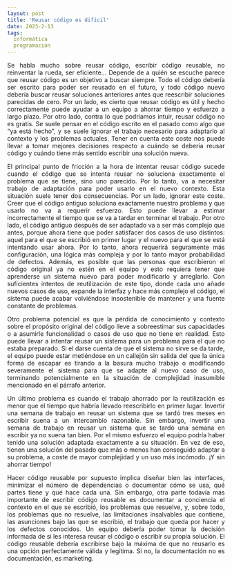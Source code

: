 ```yaml
---
layout: post
title: 'Reusar código es difícil'
date: 2023-2-13
tags:
  informática
  programación
---
```

<p style='text-align: justify;'>Se habla mucho sobre reusar código, escribir código reusable, no reinventar la rueda, ser eficiente… Depende de a quién se escuche parece que reusar código es un objetivo a buscar siempre. Todo el código debería ser escrito para poder ser reusado en el futuro, y todo código nuevo debería buscar reusar soluciones anteriores antes que reescribir soluciones parecidas de cero. Por un lado, es cierto que reusar código es útil y hecho correctamente puede ayudar a un equipo a ahorrar tiempo y esfuerzo a largo plazo. Por otro lado, contra lo que podríamos intuir, reusar código no es gratis. Se suele pensar en el código escrito en el pasado como algo que “ya está hecho”, y se suele ignorar el trabajo necesario para adaptarlo al contexto y los problemas actuales. Tener en cuenta este coste nos puede llevar a tomar mejores decisiones respecto a cuándo se debería reusar código y cuándo tiene más sentido escribir una solución nueva.</p>

<p style='text-align: justify;'>El principal punto de fricción a la hora de intentar reusar código sucede cuando el código que se intenta reusar no soluciona exactamente el problema que se tiene, sino uno parecido. Por lo tanto, va a necesitar trabajo de adaptación para poder usarlo en el nuevo contexto. Esta situación suele tener dos consecuencias. Por un lado, ignorar este coste. Creer que el código antiguo soluciona exactamente nuestro problema y que usarlo no va a requerir esfuerzo. Esto puede llevar a estimar incorrectamente el tiempo que se va a tardar en terminar el trabajo. Por otro lado, el código antiguo después de ser adaptado va a ser más complejo que antes, porque ahora tiene que poder satisfacer dos casos de uso distintos: aquel para el que se escribió en primer lugar y el nuevo para el que se está intentando usar ahora. Por lo tanto, ahora requerirá seguramente más configuración, una lógica más compleja y por lo tanto mayor probabilidad de defectos. Además, es posible que las personas que escribieron el código original ya no estén en el equipo y esto requiera tener que aprenderse un sistema nuevo para poder modificarlo y arreglarlo. Con suficientes intentos de reutilización de este tipo, donde cada uno añade nuevos casos de uso, expande la interfaz y hace más complejo el código, el sistema puede acabar volviéndose insostenible de mantener y una fuente constante de problemas.</p>

<p style='text-align: justify;'>Otro problema potencial es que la pérdida de conocimiento y contexto sobre el propósito original del código lleve a sobreestimar sus capacidades o a asumirle funcionalidad o casos de uso que no tiene en realidad. Esto puede llevar a intentar reusar un sistema para un problema para el que no estaba preparado. Si el darse cuenta de que el sistema no sirve se da tarde, el equipo puede estar metiéndose en un callejón sin salida del que la única forma de escapar es tirando a la basura mucho trabajo o modificando severamente el sistema para que se adapte al nuevo caso de uso, terminando potencialmente en la situación de complejidad inasumible mencionado en el párrafo anterior.</p>

<p style='text-align: justify;'>Un último problema es cuando el trabajo ahorrado por la reutilización es menor que el tiempo que habría llevado reescribirlo en primer lugar. Invertir una semana de trabajo en reusar un sistema que se tardó tres meses en escribir suena a un intercambio razonable. Sin embargo, invertir una semana de trabajo en reusar un sistema que se tardó una semana en escribir ya no suena tan bien. Por el mismo esfuerzo el equipo podría haber tenido una solución adaptada exactamente a su situación. En vez de eso, tienen una solución del pasado que más o menos han conseguido adaptar a su problema, a coste de mayor complejidad y un uso más incómodo. ¡Y sin ahorrar tiempo!</p>

<p style='text-align: justify;'>Hacer código reusable por supuesto implica diseñar bien las interfaces, minimizar el número de dependencias o documentar cómo se usa, qué partes tiene y qué hace cada una. Sin embargo, otra parte todavía más importante de escribir código reusable es documentar a conciencia el contexto en el que se escribió, los problemas que resuelve, y, sobre todo, los problemas que no resuelve, las limitaciones insalvables que contiene, las asunciones bajo las que se escribió, el trabajo que queda por hacer y los defectos conocidos. Un equipo debería poder tomar la decisión informada de si les interesa reusar el código o escribir su propia solución. El código reusable debería escribirse bajo la máxima de que no reusarlo es una opción perfectamente válida y legítima. Si no, la documentación no es documentación, es marketing.</p>

